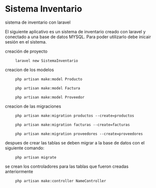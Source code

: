 # Sistema Inventario
sistema de inventario con laravel

El siguiente aplicativo es un sistema de inventario creado con laravel y conectado a una base de datos MYSQL. Para poder utilizarlo debe inicair sesión en el sistema.

creación de proyecto

<pre>
	<code>laravel new SistemaInventario</code>
</pre>


creacion de los modelos

<pre>
	<code>php artisan make:model Producto</code>
</pre>
<pre>
	<code>php artisan make:model Factura</code>
</pre>
<pre>
	<code>php artisan make:model Proveedor</code>
</pre>

creacion de las migraciones

<pre>
	<code>php artisan make:migration productos --create=productos</code>
</pre>
<pre>
	<code>php artisan make:migration facturas --create=facturas</code>
</pre>
<pre>
	<code>php artisan make:migration proveedores --create=proveedores</code>
</pre>

despues de crear las tablas se deben migrar a la base de datos con el siguiente comando:

<pre>
	<code>php artisan migrate</code>
</pre>


se crean los controladores para las tablas que fueron creadas anteriormente

<pre>
	<code>php artisan make:controller NameController</code>
</pre>


